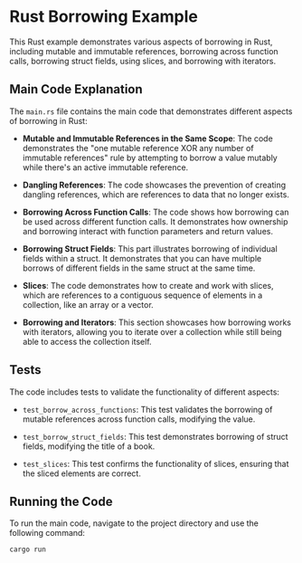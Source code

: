 # Rust Borrowing Example

This Rust example demonstrates various aspects of borrowing in Rust, including mutable and immutable references, borrowing across function calls, borrowing struct fields, using slices, and borrowing with iterators.

## Main Code Explanation

The `main.rs` file contains the main code that demonstrates different aspects of borrowing in Rust:

- **Mutable and Immutable References in the Same Scope**: The code demonstrates the "one mutable reference XOR any number of immutable references" rule by attempting to borrow a value mutably while there's an active immutable reference.

- **Dangling References**: The code showcases the prevention of creating dangling references, which are references to data that no longer exists.

- **Borrowing Across Function Calls**: The code shows how borrowing can be used across different function calls. It demonstrates how ownership and borrowing interact with function parameters and return values.

- **Borrowing Struct Fields**: This part illustrates borrowing of individual fields within a struct. It demonstrates that you can have multiple borrows of different fields in the same struct at the same time.

- **Slices**: The code demonstrates how to create and work with slices, which are references to a contiguous sequence of elements in a collection, like an array or a vector.

- **Borrowing and Iterators**: This section showcases how borrowing works with iterators, allowing you to iterate over a collection while still being able to access the collection itself.

## Tests

The code includes tests to validate the functionality of different aspects:

- `test_borrow_across_functions`: This test validates the borrowing of mutable references across function calls, modifying the value.

- `test_borrow_struct_fields`: This test demonstrates borrowing of struct fields, modifying the title of a book.

- `test_slices`: This test confirms the functionality of slices, ensuring that the sliced elements are correct.

## Running the Code

To run the main code, navigate to the project directory and use the following command:

```bash
cargo run
